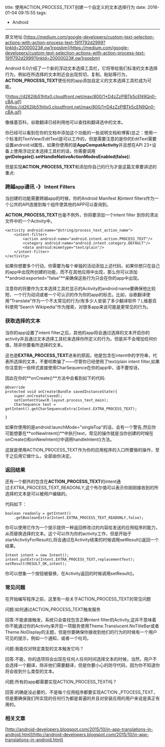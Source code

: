 title: 使用ACTION_PROCESS_TEXT创建一个自定义的文本选择行为
date: 2016-01-04 09:15:55
tags:
- Android

---
原文地址:[https://medium.com/google-developers/custom-text-selection-actions-with-action-process-text-191f792d2999?linkId=20000023#.ow1rpqsbm](https://medium.com/google-developers/custom-text-selection-actions-with-action-process-text-191f792d2999?linkId=20000023#.ow1rpqsbm)

Android 6.0介绍了一个新的浮动文本选择工具栏，它将带给我们标准的文本选择行为，例如在所选择的文本附近会出现剪切，复制，粘贴等行为，**ACTION_PROCESS_TEXT**使任何的app添加自定义的文本选择工具栏成为可能。

![https://d262ilb51hltx0.cloudfront.net/max/800/1*D4zZzPlBTk5cEN9Qn0-cBA.gif](https://d262ilb51hltx0.cloudfront.net/max/800/1*D4zZzPlBTk5cEN9Qn0-cBA.gif)

像维基百科，谷歌翻译已经利用他可以查找和翻译选中的文本。

你已经可以看到在你的文档中添加这个功能的一些说明文档和博客(总之：使用一个标准的TextView/EditText是可以工作的，但是需要注意的是你的EditText需要设置android:id属性，如果你使用的是**AppCompatActivity**并且想在API 23+设备上使用浮动文本选择工具栏的话，你需要调用**getDelegate().setHandleNativeActionModesEnabled(false)**)

但是实现**ACTION_PROCESS_TEXT**和添加你自己的行为才是这篇文章要讲述的重点:

### 跨越app通讯 -》 Intent Filters

当创建的功能需要跨越app的时候，你的Android Manifest 和intent filters作为一个公共的API连接到每个组件使其他的APP可以查询到。

**ACTION_PROCESS_TEXT**也毫不例外，你将要添加一个intent filter 到你的清淡文件中的一个Activity中。

	<activity android:name="@string/process_text_action_name">
		<intent-filter>
			<action android:name="android.intent.action.PROCESS_TEXT"/>
			<category android:name="android.intent.category.DEFAULT"/>
			<data android:mimetype="text/plain"/>
		</intent-filter>
	</activity>
	
如果你想要多个行动，你需要为每个单独的活动添加上述代码，如果你想只在自己的app中出现所创建的功能，而不在其他应用中出现，那么你可以添加**android:exported="false"**来确保这些行为只会在你的app中出现。

注意你的将要作为文本选择工具栏显示的Activity的android:name要确保他比较短，一个行为动词或者一个可认识的作为你的app的标志。比如，谷歌翻译使用“Translate”作为一个不太常见的行为(有多少人安装了多少翻译软件？),维基百科使用“Search Wikipedia”作为搜索，对很多app来说可能是更常见的行为。

### 获取选择的文本

当你的app设置了intent filter之后，其他的app将会通过选择的文本开启你的activity并且通过文本选择工具栏来选择你所定义的行为。但是并不会增加任何价值，除非你要看所选择的文本。

这也是**EXTRA_PROCESS_TEXT**进来的原因，他是包含在intent中的字符串，代表所选择的文本，不要呗欺骗了——尽管你已经使用了text/plain intent filter,如果你注意到一些样式直接使用CharSequence在你的app中，请不要惊讶。

因此在你的**onCreate()**方法中会看到如下的代码:

	@Override
	protected void onCreate(Bundle savedInstanceState){
		super.onCreate(saved);
		setContentView(R.layout.process_text_main);
		CharSequence text = getIntent().getCharSequenceExtra(Intent.EXTRA_PROCESS_TEXT);
		
	}
	
如果你使用的是android:launchMode="singleTop"的话，会有一个警告,然后你可能想要在**onNewIntent()**中执行text，常见的操作就是当你创建的时候在onCreate()和onNewIntent()中调用handleIntent()方法。

这就是使用ACTION_PROCESS_TEXT作为你的应用程序的入口所要做的操作，至于之后用它做什么，全部由你决定。

### 返回结果

还有一个额外的包含在**ACTION_PROCESS_TEXT**的intent通过:EXTRA_PROCESS_TEXT_READONLY,这个布尔值可以表示你刚刚接收到的所选择的文本是可以被用户编辑的。

代码如下：

	boolean readonly = getIntent()
		.getBooleanExtra(Intent.EXTRA_PROCESS_TEXT_READONLY,false);

你可以使用它作为一个提示提供一种返回修改过的内容给发送的应用程序的能力，从而替换选择的文本。这个可以作为你的activity工作，但是开始于startActivityForResult(),将会通过在Activity结束的时候调用setResult()返回一个结果。

	Intent intent = new Intent();
	intent.putExtra(Intent.EXTRA_PROCESS_TEXT,replacementText);
	setResult(RESULT_OK,intent);
	
你可以想象一个按钮被替换，在Activity返回的时候调用setResult()。

### 常见问题

在开始编写程序之前，这里有一些关于ACTION_PROCESS_TEXT的常见问题

问题:如何通过ACTION_PROCESS_TEXT触发服务

回答:不能直接触发，系统只会查找包含正确intent filter的Activity,这并不意味着你不能通过你的Activity来开启一项服务使用Theme.Translucent.NoTitleBar或者Theme.NoDisplay的主题，但是你要确保你接收到他们的行为的时候有一个用户可见的提示，例如一个通知，或者一个吐司。

问题:我能仅对特定类型的文本触发它吗？

回答:不能，你的选项将会出现在任何人任何时间选择文本的时候，当然，用户不会选择一个翻译，除非他们需要翻译，但是你要小心的防守代码，因为你不知道你将会收到什么类型的文本。

问题:所有的app都需要实现ACTION_PROCESS_TEXT吗？

回答:的确是没必要的，不是每个应用程序都要实现ACTION
_PTOCESS_TEXT，但是要确保我们所实现的任何行为都是普遍的并且对安装应用的用户来说是真正有用的。

### 相关文章

[http://android-developers.blogspot.com/2015/10/in-app-translations-in-android.html](http://android-developers.blogspot.com/2015/10/in-app-translations-in-android.html)
